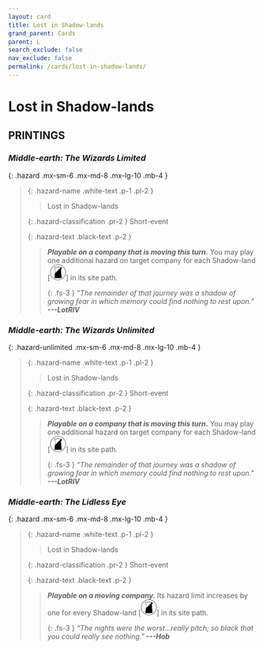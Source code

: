 ```yaml
---
layout: card
title: Lost in Shadow-lands
grand_parent: Cards
parent: L
search_exclude: false
nav_exclude: false
permalink: /cards/lost-in-shadow-lands/
---
```


# Lost in Shadow-lands


## PRINTINGS


### _Middle-earth: The Wizards Limited_

{: .hazard .mx-sm-6 .mx-md-8 .mx-lg-10 .mb-4 }
> {: .hazard-name .white-text .p-1 .pl-2 }
> > <div class="hazard-mp"></div>
> > <div class="card-name">Lost in Shadow-lands</div>
>
> {: .hazard-classification .pr-2 }
> Short-event
>
> {: .hazard-text .black-text .p-2 }
> > ***Playable on a company that is moving this turn.*** You may play one additional hazard on target company for each Shadow-land <nobr>[<img src="/assets/images/shadow-land.svg">]</nobr> in its site path. 
> > 
> > {: .fs-3 } 
> > _“The remainder of that journey was a shadow of growing fear in which memory could find nothing to rest upon."_ ***---&#65279;LotRIV*** 
>

### _Middle-earth: The Wizards Unlimited_

{: .hazard-unlimited .mx-sm-6 .mx-md-8 .mx-lg-10 .mb-4 }
> {: .hazard-name .white-text .p-1 .pl-2 }
> > <div class="hazard-mp"></div>
> > <div class="card-name">Lost in Shadow-lands</div>
>
> {: .hazard-classification .pr-2 }
> Short-event
>
> {: .hazard-text .black-text .p-2 }
> > ***Playable on a company that is moving this turn.*** You may play one additional hazard on target company for each Shadow-land <nobr>[<img src="/assets/images/shadow-land.svg">]</nobr> in its site path. 
> > 
> > {: .fs-3 } 
> > _“The remainder of that journey was a shadow of growing fear in which memory could find nothing to rest upon."_ ***---&#65279;LotRIV*** 
>

### _Middle-earth: The Lidless Eye_

{: .hazard .mx-sm-6 .mx-md-8 .mx-lg-10 .mb-4 }
> {: .hazard-name .white-text .p-1 .pl-2 }
> > <div class="hazard-mp"></div>
> > <div class="card-name">Lost in Shadow-lands</div>
>
> {: .hazard-classification .pr-2 }
> Short-event
>
> {: .hazard-text .black-text .p-2 }
> > ***Playable on a moving company.*** Its hazard limit increases by one for every Shadow-land <nobr>[<img src="/assets/images/shadow-land.svg">]</nobr> in its site path. 
> > 
> > {: .fs-3 } 
> > _“The nights were the worst...really pitch; so black that you could really see nothing."_ ***---&#65279;Hob*** 
>
